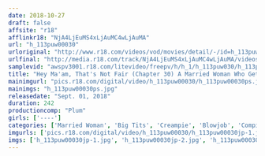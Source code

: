 ```yaml
---
date: 2018-10-27
draft: false
affsite: "r18"
afflinkr18: "NjA4LjEuMS4xLjAuMC4wLjAuMA"
url: "h_113puw00030"
urloriginal: "http://www.r18.com/videos/vod/movies/detail/-/id=h_113puw00030"
urlfinal: "http://media.r18.com/track/NjA4LjEuMS4xLjAuMC4wLjAuMA/videos/vod/movies/detail/-/id=h_113puw00030"
samplevid: "awspv3001.r18.com/litevideo/freepv/h/h_1/h_113puw030/h_113puw030_dmb_w.mp4"
title: "Hey Ma'am, That's Not Fair (Chapter 30) A Married Woman Who Gets Her Body All Hot And Bothered And Cums Like Crazy (10 Ladies)"
mainimgurl: "pics.r18.com/digital/video/h_113puw00030/h_113puw00030ps.jpg"
mainimgs: "h_113puw00030ps.jpg"
releasedate: "Sept. 01, 2018"
duration: 242
productioncomp: "Plum"
girls: ['----']
categories: ['Married Woman', 'Big Tits', 'Creampie', 'Blowjob', 'Compilation', 'Over 4 Hours']
imgurls: ['pics.r18.com/digital/video/h_113puw00030/h_113puw00030jp-1.jpg', 'pics.r18.com/digital/video/h_113puw00030/h_113puw00030jp-2.jpg', 'pics.r18.com/digital/video/h_113puw00030/h_113puw00030jp-3.jpg', 'pics.r18.com/digital/video/h_113puw00030/h_113puw00030jp-4.jpg', 'pics.r18.com/digital/video/h_113puw00030/h_113puw00030jp-5.jpg', 'pics.r18.com/digital/video/h_113puw00030/h_113puw00030jp-6.jpg', 'pics.r18.com/digital/video/h_113puw00030/h_113puw00030jp-7.jpg', 'pics.r18.com/digital/video/h_113puw00030/h_113puw00030jp-8.jpg', 'pics.r18.com/digital/video/h_113puw00030/h_113puw00030jp-9.jpg', 'pics.r18.com/digital/video/h_113puw00030/h_113puw00030jp-10.jpg', 'pics.r18.com/digital/video/h_113puw00030/h_113puw00030jp-11.jpg', 'pics.r18.com/digital/video/h_113puw00030/h_113puw00030jp-12.jpg', 'pics.r18.com/digital/video/h_113puw00030/h_113puw00030jp-13.jpg', 'pics.r18.com/digital/video/h_113puw00030/h_113puw00030jp-14.jpg', 'pics.r18.com/digital/video/h_113puw00030/h_113puw00030jp-15.jpg', 'pics.r18.com/digital/video/h_113puw00030/h_113puw00030jp-16.jpg', 'pics.r18.com/digital/video/h_113puw00030/h_113puw00030jp-17.jpg', 'pics.r18.com/digital/video/h_113puw00030/h_113puw00030jp-18.jpg', 'pics.r18.com/digital/video/h_113puw00030/h_113puw00030jp-19.jpg', 'pics.r18.com/digital/video/h_113puw00030/h_113puw00030jp-20.jpg']
imgs: ['h_113puw00030jp-1.jpg', 'h_113puw00030jp-2.jpg', 'h_113puw00030jp-3.jpg', 'h_113puw00030jp-4.jpg', 'h_113puw00030jp-5.jpg', 'h_113puw00030jp-6.jpg', 'h_113puw00030jp-7.jpg', 'h_113puw00030jp-8.jpg', 'h_113puw00030jp-9.jpg', 'h_113puw00030jp-10.jpg', 'h_113puw00030jp-11.jpg', 'h_113puw00030jp-12.jpg', 'h_113puw00030jp-13.jpg', 'h_113puw00030jp-14.jpg', 'h_113puw00030jp-15.jpg', 'h_113puw00030jp-16.jpg', 'h_113puw00030jp-17.jpg', 'h_113puw00030jp-18.jpg', 'h_113puw00030jp-19.jpg', 'h_113puw00030jp-20.jpg']
---
```

